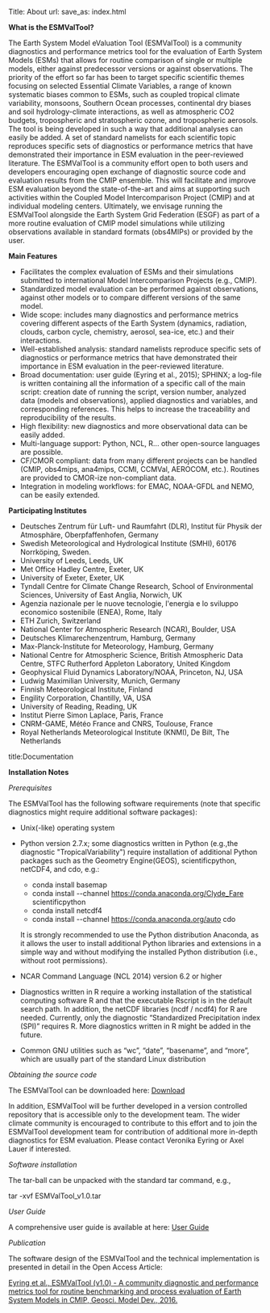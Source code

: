 Title: About
url: 
save_as: index.html

**What is the ESMValTool?**

The Earth System Model eValuation Tool (ESMValTool) is a community diagnostics and performance metrics tool for the evaluation of Earth System Models (ESMs) that allows for routine comparison of single or multiple models, either against predecessor versions or against observations. The priority of the effort so far has been to target specific scientific themes focusing on selected Essential Climate Variables, a range of known systematic biases common to ESMs, such as coupled tropical climate variability, monsoons, Southern Ocean processes, continental dry biases and soil hydrology-climate interactions, as well as atmospheric CO2 budgets, tropospheric and stratospheric ozone, and tropospheric aerosols. The tool is being developed in such a way that additional analyses can easily be added. A set of standard namelists for each scientific topic reproduces specific sets of diagnostics or performance metrics that have demonstrated their importance in ESM evaluation in the peer-reviewed literature. The ESMValTool is a community effort open to both users and developers encouraging open exchange of diagnostic source code and evaluation results from the CMIP ensemble. This will facilitate and improve ESM evaluation beyond the state-of-the-art and aims at supporting such activities within the Coupled Model Intercomparison Project (CMIP) and at individual modeling centers. Ultimately, we envisage running the ESMValTool alongside the Earth System Grid Federation (ESGF) as part of a more routine evaluation of CMIP model simulations while utilizing observations available in standard formats (obs4MIPs) or provided by the user. 

**Main Features**

   +  Facilitates the complex evaluation of ESMs and their simulations submitted to international Model Intercomparison Projects (e.g., CMIP).
   +  Standardized model evaluation can be performed against observations, against other models or to compare different versions of the same model.
   +  Wide scope: includes many diagnostics and performance metrics covering different aspects of the Earth System (dynamics, radiation, clouds, carbon cycle, chemistry, aerosol, sea-ice, etc.) and their interactions.
   +  Well-established analysis: standard namelists reproduce specific sets of diagnostics or performance metrics that have demonstrated their importance in ESM evaluation in the peer-reviewed literature.
   +  Broad documentation: user guide (Eyring et al., 2015); SPHINX; a log-file is written containing all the information of a specific call of the main script: creation date of running the script, version number, analyzed data (models and observations), applied diagnostics and variables, and corresponding references. This helps to increase the traceability and reproducibility of the results.
   +  High flexibility: new diagnostics and more observational data can be easily added.
   +  Multi-language support: Python, NCL, R... other open-source languages are possible.
   +  CF/CMOR compliant: data from many different projects can be handled (CMIP, obs4mips, ana4mips, CCMI, CCMVal, AEROCOM, etc.). Routines are provided to CMOR-ize non-compliant data.
   +  Integration in modeling workflows: for EMAC, NOAA-GFDL and NEMO, can be easily extended.

**Participating Institutes**

  + Deutsches Zentrum für Luft- und Raumfahrt (DLR), Institut für Physik der Atmosphäre, Oberpfaffenhofen, Germany
  + Swedish Meteorological and Hydrological Institute (SMHI), 60176 Norrköping, Sweden.
  + University of Leeds, Leeds, UK
  + Met Office Hadley Centre, Exeter, UK
  + University of Exeter, Exeter, UK
  + Tyndall Centre for Climate Change Research, School of Environmental Sciences, University of East Anglia, Norwich, UK
  + Agenzia nazionale per le nuove tecnologie, l'energia e lo sviluppo economico sostenibile (ENEA), Rome, Italy
  + ETH Zurich, Switzerland
  + National Center for Atmospheric Research (NCAR), Boulder, USA
  + Deutsches Klimarechenzentrum, Hamburg, Germany
  + Max-Planck-Institute for Meteorology, Hamburg, Germany
  + National Centre for Atmospheric Science, British Atmospheric Data Centre, STFC Rutherford Appleton Laboratory, United Kingdom
  + Geophysical Fluid Dynamics Laboratory/NOAA, Princeton, NJ, USA
  + Ludwig Maximilian University, Munich, Germany
  + Finnish Meteorological Institute, Finland
  + Engility Corporation, Chantilly, VA, USA
  + University of Reading, Reading, UK
  + Institut Pierre Simon Laplace, Paris, France
  + CNRM-GAME, Météo France and CNRS, Toulouse, France
  + Royal Netherlands Meteorological Institute (KNMI), De Bilt, The Netherlands




title:Documentation

**Installation Notes**

*Prerequisites*

The ESMValTool has the following software requirements (note that specific diagnostics might require additional software packages):

  + Unix(-like) operating system
  + Python version 2.7.x; some diagnostics written in Python (e.g.,the diagnostic "TropicalVariability") require installation of additional Python packages such as the Geometry Engine(GEOS), scientificpython, netCDF4, and cdo, e.g.:

    +    conda install basemap
    +    conda install --channel https://conda.anaconda.org/Clyde_Fare scientificpython
    +    conda install netcdf4
    +    conda install --channel https://conda.anaconda.org/auto cdo

    It is strongly recommended to use the Python distribution Anaconda, as it allows the user to install additional Python libraries and extensions in a simple way and without modifying the installed Python distribution (i.e., without root permissions).

  + NCAR Command Language (NCL 2014) version 6.2 or higher
  + Diagnostics written in R require a working installation of the statistical computing software R and that the executable Rscript is in the default search path. In addition, the netCDF libraries (ncdf / ncdf4) for R are needed. Currently, only the diagnostic “Standardized Precipitation index (SPI)” requires R. More diagnostics written in R might be added in the future.
  + Common GNU utilities such as “wc”, “date”, “basename”, and “more”, which are usually part of the standard Linux distribution

*Obtaining the source code*

The ESMValTool can be downloaded here: [Download]({filename}../pages/download.md) 

In addition, ESMValTool will be further developed in a version controlled repository that is accessible only to the development team. The wider climate community is encouraged to contribute to this effort and to join the ESMValTool development team for contribution of additional more in-depth diagnostics for ESM evaluation. Please contact Veronika Eyring or Axel Lauer if interested.

*Software installation*

The tar-ball can be unpacked with the standard tar command, e.g.,

tar -xvf ESMValTool_v1.0.tar

*User Guide*

A comprehensive user guide is available at here: [User Guide]({filename}../download/ESMValTool_Users_Guide.pdf)

*Publication*

The software design of the  ESMValTool and the technical implementation is presented in detail in the Open Access Article: 

[Eyring et al., ESMValTool (v1.0) - A community diagnostic and performance metrics tool for routine benchmarking and process evaluation of Earth System Models in CMIP, Geosci. Model Dev., 2016.](http://dx.doi.org/10.5194/gmd-9-1747-2016)

